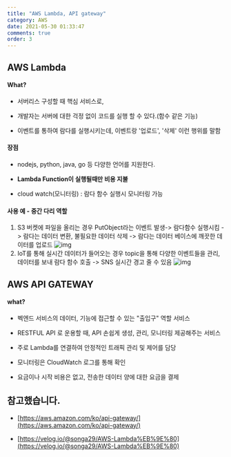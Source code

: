 ```yaml
---
title: "AWS Lambda, API gateway"
category: AWS
date: 2021-05-30 01:33:47
comments: true
order: 3
---
```


## AWS Lambda

#### **What?**

- 서버리스 구성할 때 핵심 서비스로,

- 개발자는 서버에 대한 걱정 없이 코드를 실행 할 수 있다.(함수 같은 기능)

- 이벤트를 통하여 람다를 실행시키는데, 이벤트랑 '업로드', '삭제' 이런 행위를 말함

#### **장점**

- nodejs, python, java, go 등 다양한 언어를 지원한다. 

- **Lambda Function이 실행될때만 비용 지불**

- cloud watch(모니터링) : 람다 함수 실행시 모니터링 가능

#### **사용 예 - 중간 다리 역할**

1. S3 버켓에 파일을 올리는 경우 PutObject라는 이벤트 발생-> 람다함수 실행시킴 -> 람다는 데이터 변환, 불필요한 데이터 삭제 -> 람다는 데이터 베이스에 깨끗한 데이터를 업로드
   ![img](https://media.vlpt.us/images/songa29/post/358019a0-45ce-4db1-80f0-49efe3f6507e/image.png)
2. IoT를 통해 실시간 데이터가 들어오는 경우 topic을 통해 다양한 이벤트들을 관리, 데이터를 보내 람다 함수 호출 -> SNS 실시간 경고 줄 수 있음
   ![img](https://media.vlpt.us/images/songa29/post/65812f83-54d7-431f-aeb7-cd300d388ff7/image.png)



## AWS API GATEWAY

#### **what?**

- 벡엔드 서비스의 데이터, 기능에 접근할 수 있는 "출입구" 역할 서비스

- RESTFUL API 로 운용할 때,   API 손쉽게 생성, 관리, 모니터링 제공해주는 서비스

- 주로 Lambda를 연결하여 안정적인 트래픽 관리 및 제어를 담당

- 모니터링은 CloudWatch 로그를 통해 확인

- 요금이나 시작 비용은 없고, 전송한 데이터 양에 대한 요금을 결제



## 참고했습니다.

- [https://aws.amazon.com/ko/api-gateway/](https://aws.amazon.com/ko/api-gateway/)

- [https://velog.io/@songa29/AWS-Lambda%EB%9E%80](https://velog.io/@songa29/AWS-Lambda%EB%9E%80)